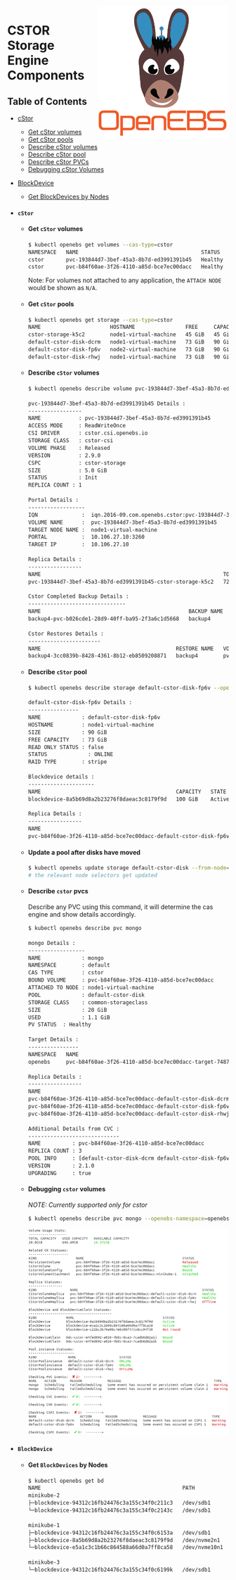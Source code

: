 <img width="300" align="right" alt="OpenEBS Logo" src="https://raw.githubusercontent.com/cncf/artwork/master/projects/openebs/stacked/color/openebs-stacked-color.png" xmlns="http://www.w3.org/1999/html">

# CSTOR Storage Engine Components 

## Table of Contents
* [cStor](#cstor)
    * [Get cStor volumes](#get-cstor-volumes)
    * [Get cStor pools](#get-cstor-pools)
    * [Describe cStor volumes](#describe-cstor-volumes)
    * [Describe cStor pool](#describe-cstor-pool)
    * [Describe cStor PVCs](#describe-cstor-pvcs)
    * [Debugging cStor Volumes](#debugging-cstor-volumes)
* [BlockDevice](#blockdevice)
    * [Get BlockDevices by Nodes](#get-blockdevices-by-nodes)

* #### `cStor`
    * #### Get `cStor` volumes
      ```bash
      $ kubectl openebs get volumes --cas-type=cstor
      NAMESPACE   NAME                                       STATUS    VERSION    CAPACITY   STORAGE CLASS         ATTACHED   ACCESS MODE      ATTACHED NODE
      cstor       pvc-193844d7-3bef-45a3-8b7d-ed3991391b45   Healthy   2.9.0      5.0 GiB    cstor-csi-sc          Bound      ReadWriteOnce    N/A
      cstor       pvc-b84f60ae-3f26-4110-a85d-bce7ec00dacc   Healthy   2.0.0      20 GiB     common-storageclass   Bound      ReadWriteOnce    node1-virtual-machine
      ```
      Note: For volumes not attached to any application, the `ATTACH NODE` would be shown as `N/A`.
    * #### Get `cStor` pools
      ```bash
      $ kubectl openebs get storage --cas-type=cstor
      NAME                      HOSTNAME                FREE     CAPACITY   READ ONLY   PROVISIONED REPLICAS   HEALTHY REPLICAS   STATUS    AGE
      cstor-storage-k5c2        node1-virtual-machine   45 GiB   45 GiB     false       1                      0                  ONLINE    10d2h
      default-cstor-disk-dcrm   node1-virtual-machine   73 GiB   90 GiB     false       7                      7                  ONLINE    27d2h
      default-cstor-disk-fp6v   node2-virtual-machine   73 GiB   90 GiB     false       7                      7                  ONLINE    27d2h
      default-cstor-disk-rhwj   node1-virtual-machine   73 GiB   90 GiB     false       7                      4                  OFFLINE   27d2h
      ```
    * #### Describe `cStor` volumes
      ```bash
      $ kubectl openebs describe volume pvc-193844d7-3bef-45a3-8b7d-ed3991391b45
  
      pvc-193844d7-3bef-45a3-8b7d-ed3991391b45 Details :
      -----------------
      NAME            : pvc-193844d7-3bef-45a3-8b7d-ed3991391b45
      ACCESS MODE     : ReadWriteOnce
      CSI DRIVER      : cstor.csi.openebs.io
      STORAGE CLASS   : cstor-csi
      VOLUME PHASE    : Released
      VERSION         : 2.9.0
      CSPC            : cstor-storage
      SIZE            : 5.0 GiB
      STATUS          : Init
      REPLICA COUNT	: 1
      
      Portal Details :
      ------------------
      IQN              :  iqn.2016-09.com.openebs.cstor:pvc-193844d7-3bef-45a3-8b7d-ed3991391b45
      VOLUME NAME      :  pvc-193844d7-3bef-45a3-8b7d-ed3991391b45
      TARGET NODE NAME :  node1-virtual-machine
      PORTAL           :  10.106.27.10:3260
      TARGET IP        :  10.106.27.10
      
      Replica Details :
      -----------------
      NAME                                                          TOTAL    USED      STATUS    AGE
      pvc-193844d7-3bef-45a3-8b7d-ed3991391b45-cstor-storage-k5c2   72 KiB   4.8 MiB   Healthy   10d3h
      
      Cstor Completed Backup Details :
      -------------------------------
      NAME                                               BACKUP NAME   VOLUME NAME                                LAST SNAP NAME
      backup4-pvc-b026cde1-28d9-40ff-ba95-2f3a6c1d5668   backup4       pvc-193844d7-3bef-45a3-8b7d-ed3991391b45   backup4
      
      Cstor Restores Details :
      -----------------------
      NAME                                           RESTORE NAME   VOLUME NAME                                RESTORE SOURCE       STORAGE CLASS   STATUS
      backup4-3cc0839b-8428-4361-8b12-eb8509208871   backup4        pvc-193844d7-3bef-45a3-8b7d-ed3991391b45   192.168.1.165:9000   cstor-csi       0
      ```
    * #### Describe `cStor` pool
      ```bash
      $ kubectl openebs describe storage default-cstor-disk-fp6v --openebs-namespace=openebs
      
      default-cstor-disk-fp6v Details :
      ----------------
      NAME             : default-cstor-disk-fp6v
      HOSTNAME         : node1-virtual-machine
      SIZE             : 90 GiB
      FREE CAPACITY    : 73 GiB
      READ ONLY STATUS : false
      STATUS	         : ONLINE
      RAID TYPE        : stripe
      
      Blockdevice details :
      ---------------------
      NAME                                           CAPACITY   STATE
      blockdevice-8a5b69d8a2b23276f8daeac3c8179f9d   100 GiB    Active
      
      Replica Details :
      -----------------
      NAME                                                               PVC NAME   SIZE      STATE
      pvc-b84f60ae-3f26-4110-a85d-bce7ec00dacc-default-cstor-disk-fp6v   mongo      992 MiB   Healthy
      ```
    * #### Update a pool after disks have moved
      ```bash
      $ kubectl openebs update storage default-cstor-disk --from-node=node1-virtual-machine --to-node=node1-failover
      # the relevant node selectors get updated
      ```
    * #### Describe `cstor` pvcs
      Describe any PVC using this command, it will determine the cas engine and show details accordingly.
      ```bash
      $ kubectl openebs describe pvc mongo
    
      mongo Details :
      ------------------
      NAME             : mongo
      NAMESPACE        : default
      CAS TYPE         : cstor
      BOUND VOLUME     : pvc-b84f60ae-3f26-4110-a85d-bce7ec00dacc
      ATTACHED TO NODE : node1-virtual-machine
      POOL             : default-cstor-disk
      STORAGE CLASS    : common-storageclass
      SIZE             : 20 GiB
      USED             : 1.1 GiB
      PV STATUS	 : Healthy
      
      Target Details :
      ----------------
      NAMESPACE   NAME                                                              READY   STATUS    AGE      IP           NODE
      openebs     pvc-b84f60ae-3f26-4110-a85d-bce7ec00dacc-target-7487cbc8bc5ttzl   3/3     Running   26d22h   172.17.0.7   node1-virtual-machine
      
      Replica Details :
      -----------------
      NAME                                                               TOTAL     USED      STATUS    AGE
      pvc-b84f60ae-3f26-4110-a85d-bce7ec00dacc-default-cstor-disk-dcrm   992 MiB   1.1 GiB   Healthy   26d23h
      pvc-b84f60ae-3f26-4110-a85d-bce7ec00dacc-default-cstor-disk-fp6v   992 MiB   1.1 GiB   Healthy   26d23h
      pvc-b84f60ae-3f26-4110-a85d-bce7ec00dacc-default-cstor-disk-rhwj   682 MiB   832 MiB   Offline   26d23h
      
      Additional Details from CVC :
      -----------------------------
      NAME          : pvc-b84f60ae-3f26-4110-a85d-bce7ec00dacc
      REPLICA COUNT : 3
      POOL INFO     : [default-cstor-disk-dcrm default-cstor-disk-fp6v default-cstor-disk-rhwj]
      VERSION       : 2.1.0
      UPGRADING     : true
      ```
    * #### Debugging `cstor` volumes
      _NOTE: Currently supported only for cstor_
      ```bash
      $ kubectl openebs describe pvc mongo --openebs-namespace=openebs --debug
      ```
      ![img.png](img.png)

* #### `BlockDevice`
    * #### Get `BlockDevices` by Nodes
      ```bash
      $ kubectl openebs get bd
      NAME                                             PATH            SIZE      CLAIMSTATE   STATUS     FSTYPE       MOUNTPOINT
      minikube-2                                                                                                      
      ├─blockdevice-94312c16fb24476c3a155c34f0c211c3   /dev/sdb1       50 GiB    Unclaimed    Inactive   ext4         /var/lib/kubelet/mntpt
      └─blockdevice-94312c16fb24476c3a155c34f0c2143c   /dev/sdb1       50 GiB    Claimed      Active
      
      minikube-1                                                                                                      
      ├─blockdevice-94312c16fb24476c3a155c34f0c6153a   /dev/sdb1       50 GiB    Claimed      Inactive   zfs_member   /var/openebs/zfsvol
      ├─blockdevice-8a5b69d8a2b23276f8daeac3c8179f9d   /dev/nvme2n1    100 GiB   Claimed      Active                  
      └─blockdevice-e5a1c3c1b66c864588a66d0a7ff8ca58   /dev/nvme10n1   100 GiB   Claimed      Active
      
      minikube-3                                                                                                      
      └─blockdevice-94312c16fb24476c3a155c34f0c6199k   /dev/sdb1       50 GiB    Claimed      Active               
      ```
    
